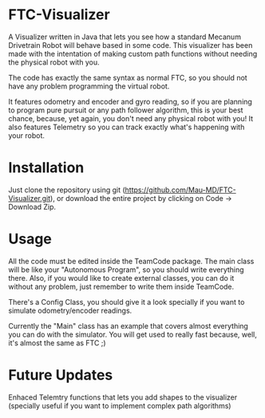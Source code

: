 # FTC-Visualizer
A Visualizer written in Java that lets you see how a standard Mecanum Drivetrain Robot will behave based in some code. This visualizer has been made with the 
intentation of making custom path functions without needing the physical robot with you. 

The code has exactly the same syntax as normal FTC, so you should not have any problem programming the virtual robot. 

It features odometry and encoder and gyro reading, so if you are planning to program pure pursuit or any path follower algorithm, this is your best chance,
because, yet again, you don't need any physical robot with you! It also features Telemetry so you can track exactly what's happening with your robot.

# Installation 
Just clone the repository using git (https://github.com/Mau-MD/FTC-Visualizer.git), or download the entire project by clicking on Code -> Download Zip. 

# Usage
All the code must be edited inside the TeamCode package. The main class will be like your "Autonomous Program", so you should write everything there. 
Also, if you would like to create external classes, you can do it without any problem, just remember to write them inside TeamCode. 

There's a Config Class, you should give it a look specially if you want to simulate odometry/encoder readings. 

Currently the "Main" class has an example that covers almost everything you can do with the simulator. You will get used to really fast because, well, it's almost
the same as FTC ;)

# Future Updates
Enhaced Telemtry functions that lets you add shapes to the visualizer (specially useful if you want to implement complex path algorithms)
